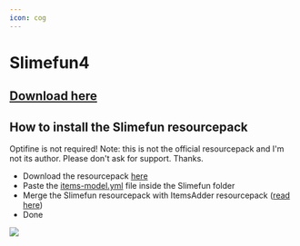 ```yaml
---
icon: cog
---
```


# Slimefun4

## [Download here](https://github.com/Slimefun/Slimefun4#download-slimefun-4)

## How to install the Slimefun resourcepack


<Note>
Optifine is not required!
</Note>



<Note>
Note: this is not the official resourcepack and I'm not its author. Please don't ask for support. Thanks.
</Note>


* Download the resourcepack [here](https://www.planetminecraft.com/texture-pack/slimefun-texture-by-raulh22/)
* Paste the [items-model.yml](https://www.mediafire.com/file/4s42i4b1uk6r05j/file) file inside the Slimefun folder
* Merge the Slimefun resourcepack with ItemsAdder resourcepack ([read here](../../plugin-usage/merge-resourcepacks.md))
* Done

![](../../.gitbook/assets/13338410.png)